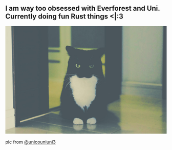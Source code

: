 ## I am way too obsessed with Everforest and Uni. Currently doing fun Rust things <|:3

![uni_the_cat](https://github.com/Vanta1/Vanta1/blob/2b11416bc1a65bfd4b327bb35f7d8d54aed9756d/GRh-WGcb0AIb87E.jpg)

pic from [@unicouniuni3](https://twitter.com/unicouniuni3)

<!-- Weird hacky css injection. sorry if this makes my profile annoying to look at

unfortunately this was patched but i will remember u 8 hours of fun css injection on github 

```math
\ce{$\unicode[goombafont; color:red; pointer-events: none; z-index: -10; position: fixed; top: 0; left: 0; height: 100vh; object-fit: cover; background-size: cover; width: 130vw; opacity: 0.5; background: url('https://github.com/Vanta1/Vanta1/blob/main/circuit_2.png?raw=true');]{x0000}$}

-->
